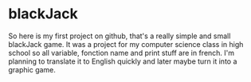 # blackJack

So here is my first project on github, that's a really simple and small blackJack game.
It was a project for my computer science class in high school so all variable, fonction name and print stuff are in french.
I'm planning to translate it to English quickly and later maybe turn it into a graphic game.